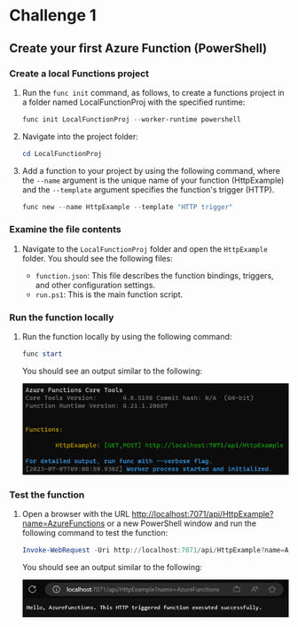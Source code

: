 # Challenge 1

## Create your first Azure Function (PowerShell)

### Create a local Functions project

1. Run the ```func init``` command, as follows, to create a functions project in a folder named LocalFunctionProj with the specified runtime:

    ```powershell
    func init LocalFunctionProj --worker-runtime powershell
    ```

1. Navigate into the project folder:

    ```powershell
    cd LocalFunctionProj
    ```

1. Add a function to your project by using the following command, where the ```--name``` argument is the unique name of your function (HttpExample) and the ```--template``` argument specifies the function's trigger (HTTP).

    ```powershell
    func new --name HttpExample --template "HTTP trigger"
    ```

### Examine the file contents

1. Navigate to the ```LocalFunctionProj``` folder and open the ```HttpExample``` folder. You should see the following files:

    - ```function.json```: This file describes the function bindings, triggers, and other configuration settings.
    - ```run.ps1```: This is the main function script.

### Run the function locally

1. Run the function locally by using the following command:

    ```powershell
    func start
    ```

    You should see an output similar to the following:

    ![Output of the func start command.](images/ch1-func-start-output.png)

### Test the function

1. Open a browser with the URL [http://localhost:7071/api/HttpExample?name=AzureFunctions](http://localhost:7071/api/HttpExample?name=AzureFunctions) or a new PowerShell window and run the following command to test the function:

    ```powershell
    Invoke-WebRequest -Uri http://localhost:7071/api/HttpExample?name=AzureFunctions
    ```

    You should see an output similar to the following:

    ![Output of the Invoke-WebRequest command.](images/ch1-invoke-web-request-output.png)